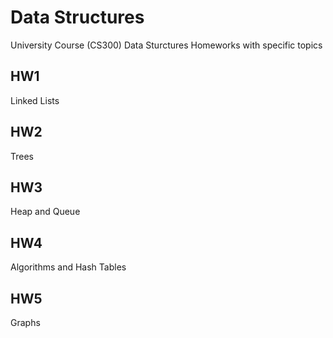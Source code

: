 # Data Structures
 University Course (CS300) Data Sturctures Homeworks with specific topics
 
## **HW1**
Linked Lists
## **HW2**
Trees
## **HW3**
Heap and Queue
## **HW4**
Algorithms and Hash Tables
## **HW5**
Graphs
